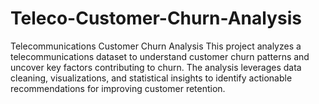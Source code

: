 # Teleco-Customer-Churn-Analysis
Telecommunications Customer Churn Analysis This project analyzes a telecommunications dataset to understand customer churn patterns and uncover key factors contributing to churn. The analysis leverages data cleaning, visualizations, and statistical insights to identify actionable recommendations for improving customer retention.
